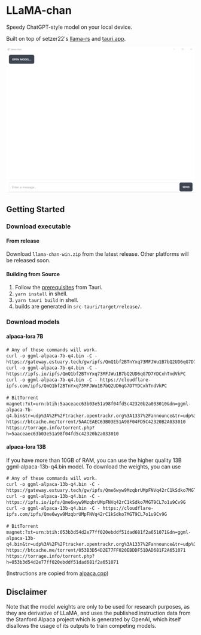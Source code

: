 # LLaMA-chan

Speedy ChatGPT-style model on your local device.

Built on top of setzer22's [llama-rs](https://github.com/setzer22/llama-rs) and [tauri.app](https://tauri.app/).

![example image](example.gif)

## Getting Started

### Download executable

#### From release

Download `llama-chan-win.zip` from the latest release. Other platforms will be released soon.

#### Building from Source

1. Follow the [prerequisites](https://tauri.app/v1/guides/getting-started/prerequisites) from Tauri.
2. `yarn install` in shell.
3. `yarn tauri build` in shell.
4. builds are generated in `src-tauri/target/release/`.

### Download models

#### alpaca-lora 7B

```
# Any of these commands will work.
curl -o ggml-alpaca-7b-q4.bin -C - https://gateway.estuary.tech/gw/ipfs/QmQ1bf2BTnYxq73MFJWu1B7bQ2UD6qG7D7YDCxhTndVkPC
curl -o ggml-alpaca-7b-q4.bin -C - https://ipfs.io/ipfs/QmQ1bf2BTnYxq73MFJWu1B7bQ2UD6qG7D7YDCxhTndVkPC
curl -o ggml-alpaca-7b-q4.bin -C - https://cloudflare-ipfs.com/ipfs/QmQ1bf2BTnYxq73MFJWu1B7bQ2UD6qG7D7YDCxhTndVkPC

# BitTorrent
magnet:?xt=urn:btih:5aaceaec63b03e51a98f04fd5c42320b2a033010&dn=ggml-alpaca-7b-q4.bin&tr=udp%3A%2F%2Ftracker.opentrackr.org%3A1337%2Fannounce&tr=udp%3A%2F%2Fopentracker.i2p.rocks%3A6969%2Fannounce
https://btcache.me/torrent/5AACEAEC63B03E51A98F04FD5C42320B2A033010
https://torrage.info/torrent.php?h=5aaceaec63b03e51a98f04fd5c42320b2a033010
```

#### alpaca-lora 13B

If you have more than 10GB of RAM, you can use the higher quality 13B ggml-alpaca-13b-q4.bin model. To download the weights, you can use

```
# Any of these commands will work.
curl -o ggml-alpaca-13b-q4.bin -C - https://gateway.estuary.tech/gw/ipfs/Qme6wyw9MzqbrUMpFNVq42rC1kSdko7MGT9CL7o1u9Cv9G
curl -o ggml-alpaca-13b-q4.bin -C - https://ipfs.io/ipfs/Qme6wyw9MzqbrUMpFNVq42rC1kSdko7MGT9CL7o1u9Cv9G
curl -o ggml-alpaca-13b-q4.bin -C - https://cloudflare-ipfs.com/ipfs/Qme6wyw9MzqbrUMpFNVq42rC1kSdko7MGT9CL7o1u9Cv9G

# BitTorrent
magnet:?xt=urn:btih:053b3d54d2e77ff020ebddf51dad681f2a651071&dn=ggml-alpaca-13b-q4.bin&tr=udp%3A%2F%2Ftracker.opentrackr.org%3A1337%2Fannounce&tr=udp%3A%2F%2Fopentracker.i2p.rocks%3A6969%2Fannounce&tr=udp%3A%2F%2Ftracker.openbittorrent.com%3A6969%2Fannounce&tr=udp%3A%2F%2F9.rarbg.com%3A2810%2Fannounce
https://btcache.me/torrent/053B3D54D2E77FF020EBDDF51DAD681F2A651071
https://torrage.info/torrent.php?h=053b3d54d2e77ff020ebddf51dad681f2a651071
```

(Instructions are copied from [alpaca.cpp](https://github.com/antimatter15/alpaca.cpp))

## Disclaimer

Note that the model weights are only to be used for research purposes, as they are derivative of LLaMA, and uses the published instruction data from the Stanford Alpaca project which is generated by OpenAI, which itself disallows the usage of its outputs to train competing models.
